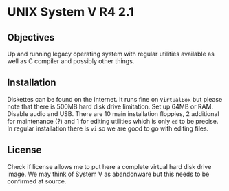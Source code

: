 # UNIX System V R4 2.1

## Objectives
Up and running legacy operating system with regular utilities available as well as C compiler and possibly other things.

## Installation
Diskettes can be found on the internet. It runs fine on ```VirtualBox``` but please note that there is 500MB hard disk drive limitation. Set up 64MB or RAM. Disable audio and USB. There are 10 main installation floppies, 2 additional for maintenance (?) and 1 for editing utilities which is only ```ed``` to be precise. In regular installation there is ```vi``` so we are good to go with editing files.

## License
Check if license allows me to put here a complete virtual hard disk drive image. We may think of System V as abandonware but this needs to be confirmed at source.
